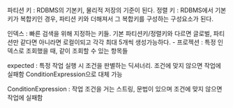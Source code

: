 파티션 키 : RDBMS의 기본키, 물리적 저장의 기준이 된다.
정렬 키 : RDBMS에서 기본키가 복합키인 경우, 파티션 키와 더해져서 그 복합키를 구성하는 구성요소가 된다.

인덱스 : 빠른 검색을 위해 지정하는 키들. 기본 파티션키/정렬키와 다르면 글로벌, 파티션만 같다면 아니라면 로컬이되고 각각 최대 5개씩 생성가능하다.
    - 프로젝션 : 특정 인덱스로 조회했을 때, 같이 조회할 수 있는 항목들

expected : 특정 작업 실행 시 조건을 판별하는 딕셔너리. 조건에 맞지 않으면 작업에 실패함 ConditionExpression으로 대체 가능

ConditionExpression : 작업 조건을 거는 스트링, 문법이 있으며 조건에 맞지 않으면 작업에 실패함
